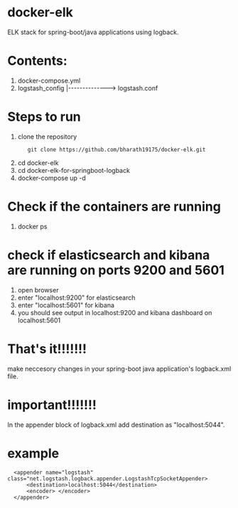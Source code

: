 # docker-elk
ELK stack for spring-boot/java applications using logback.

# Contents:
1. docker-compose.yml
2. logstash_config
      |--------------> logstash.conf

# Steps to run
1. clone the repository
   ```
      git clone https://github.com/bharath19175/docker-elk.git
   ```
2. cd docker-elk
3. cd docker-elk-for-springboot-logback
4. docker-compose up -d

# Check if the containers are running 
1. docker ps

# check if elasticsearch and kibana are running on ports 9200 and 5601
1. open browser
2. enter "localhost:9200" for elasticsearch
3. enter "localhost:5601" for kibana
4. you should see output in localhost:9200 and kibana dashboard on localhost:5601

# That's it!!!!!!!
make neccesory changes in your spring-boot java application's logback.xml file.

# important!!!!!!!
In the appender block of logback.xml add destination as "localhost:5044".

# example
```
  <appender name="logstash" class="net.logstash.logback.appender.LogstashTcpSocketAppender>
      <destination>localhost:5044</destination>
      <encoder> </encoder>
  </appender>
```
